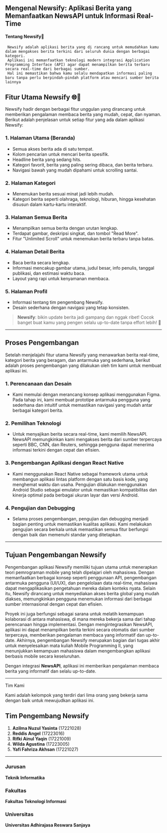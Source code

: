 ## Mengenal Newsify: Aplikasi Berita yang Memanfaatkan NewsAPI untuk Informasi Real-Time
#### Tentang Newsify📰
     Newsify adalah aplikasi berita yang di rancang untuk memudahkan kamu dalam mengakses berita terkini dari seluruh dunia dengan berbagai kategori. 
     Aplikasi ini memanfaatkan teknologi modern integrasi Application Programming Interface (API) agar dapat menampilkan berita terbaru secara real-time dari berbagai sumber. 
     Hal ini memastikan bahwa kamu selalu mendapatkan informasi paling baru tanpa perlu berpindah-pindah platform atau mencari sumber berita lainnya

## Fitur Utama Newsify 🌐📱
Newsify hadir dengan berbagai fitur unggulan yang dirancang untuk memberikan pengalaman membaca berita yang mudah, cepat, dan nyaman. Berikut adalah penjelasan untuk setiap fitur yang ada dalam aplikasi Newsify:

### 1. Halaman Utama (Beranda)
- Semua akses berita ada di satu tempat.
- Kolom pencarian untuk mencari berita spesifik.
- Headline berita yang sedang hits.
- Kategori favorit, berita yang paling sering dibaca, dan berita terbaru.
- Navigasi bawah yang mudah dipahami untuk scrolling santai.

### 2. Halaman Kategori
- Menemukan berita sesuai minat jadi lebih mudah.
- Kategori berita seperti olahraga, teknologi, hiburan, hingga kesehatan disusun dalam kartu-kartu interaktif.

### 3. Halaman Semua Berita
- Menampilkan semua berita dengan urutan lengkap.
- Terdapat gambar, deskripsi singkat, dan tombol "Read More".
- Fitur "Unlimited Scroll" untuk menemukan berita terbaru tanpa batas.

### 4. Halaman Detail Berita
- Baca berita secara lengkap.
- Informasi mencakup gambar utama, judul besar, info penulis, tanggal publikasi, dan estimasi waktu baca.
- Layout yang rapi untuk kenyamanan membaca.

### 5. Halaman Profil
- Informasi tentang tim pengembang Newsify.
- Desain sederhana dengan navigasi yang tetap konsisten.

> **Newsify**: bikin update berita jadi gampang dan nggak ribet! Cocok banget buat kamu yang pengen selalu up-to-date tanpa effort lebih! 🚀

---

## Proses Pengembangan
Setelah menjelajahi fitur utama Newsify yang menawarkan berita real-time, kategori berita yang beragam, dan antarmuka yang sederhana, berikut adalah proses pengembangan yang dilakukan oleh tim kami untuk membuat aplikasi ini.

### 1. Perencanaan dan Desain
- Kami memulai dengan merancang konsep aplikasi menggunakan Figma. Pada tahap ini, kami membuat prototipe antarmuka pengguna yang sederhana dan intuitif untuk memastikan navigasi yang mudah antar berbagai kategori berita.

### 2. Pemilihan Teknologi
- Untuk menyajikan berita secara real-time, kami memilih NewsAPI. NewsAPI memungkinkan kami mengakses berita dari sumber terpercaya seperti BBC, CNN, dan Reuters, sehingga pengguna dapat menerima informasi terkini dengan cepat dan efisien. 

### 3. Pengembangan Aplikasi dengan React Native
- Kami menggunakan React Native sebagai framework utama untuk membangun aplikasi lintas platform dengan satu basis kode, yang menghemat waktu dan usaha. Pengujian dilakukan menggunakan Android Studio sebagai emulator untuk memastikan kompatibilitas dan kinerja optimal pada berbagai ukuran layar dan versi Android. 

### 4. Pengujian dan Debugging
- Selama proses pengembangan, pengujian dan debugging menjadi bagian penting untuk memastikan kualitas aplikasi. Kami melakukan pengujian secara berkala untuk memastikan semua fitur berfungsi dengan baik dan memenuhi standar yang ditetapkan. 

---

## Tujuan Pengembangan Newsify
Pengembangan aplikasi Newsify memiliki tujuan utama untuk menerapkan teori pemrograman mobile yang telah dipelajari oleh mahasiswa. Dengan memanfaatkan berbagai konsep seperti penggunaan API, pengembangan antarmuka pengguna (UI/UX), dan pengelolaan data real-time, mahasiswa dapat mengaplikasikan pengetahuan mereka dalam konteks nyata. Selain itu, Newsify dirancang untuk menyediakan akses berita global yang mudah diakses, memungkinkan pengguna menemukan informasi dari berbagai sumber internasional dengan cepat dan efisien. 

Proyek ini juga berfungsi sebagai sarana untuk melatih kemampuan kolaborasi di antara mahasiswa, di mana mereka bekerja sama dari tahap perencanaan hingga implementasi. Dengan mengintegrasikan NewsAPI, aplikasi ini dapat menampilkan berita terkini secara otomatis dari sumber terpercaya, memberikan pengalaman membaca yang informatif dan up-to-date. Akhirnya, pengembangan Newsify merupakan bagian dari tugas akhir untuk menyelesaikan mata kuliah Mobile Programming II, yang menunjukkan kemampuan mahasiswa dalam mengembangkan aplikasi berbasis mobile secara keseluruhan. 

Dengan integrasi **NewsAPI**, aplikasi ini memberikan pengalaman membaca berita yang informatif dan selalu up-to-date.

---

Tim Kami 

Kami adalah kelompok yang terdiri dari lima orang yang bekerja sama dengan baik untuk mewujudkan aplikasi ini.

## Tim Pengembang Newsify

1. **Azilma Nuzul Yasinta** (17221028)  
2. **Reddis Angel** (17223016)  
3. **Rifki Ainul Yaqin** (17221009)  
4. **Wilda Agustina** (17223005)  
5. **Yafi Fahriza Akhsan** (17221027)  

---

### Jurusan
**Teknik Informatika**  

### Fakultas
**Fakultas Teknologi Informasi**  

### Universitas
**Universitas Adhirajasa Reswara Sanjaya**
